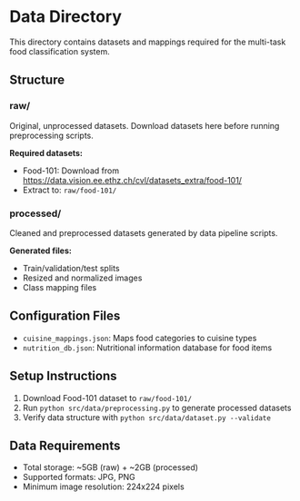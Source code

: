 # Data Directory

This directory contains datasets and mappings required for the multi-task food classification system.

## Structure

### raw/
Original, unprocessed datasets. Download datasets here before running preprocessing scripts.

**Required datasets:**
- Food-101: Download from https://data.vision.ee.ethz.ch/cvl/datasets_extra/food-101/
- Extract to: `raw/food-101/`

### processed/
Cleaned and preprocessed datasets generated by data pipeline scripts.

**Generated files:**
- Train/validation/test splits
- Resized and normalized images
- Class mapping files

## Configuration Files

- `cuisine_mappings.json`: Maps food categories to cuisine types
- `nutrition_db.json`: Nutritional information database for food items

## Setup Instructions

1. Download Food-101 dataset to `raw/food-101/`
2. Run `python src/data/preprocessing.py` to generate processed datasets
3. Verify data structure with `python src/data/dataset.py --validate`

## Data Requirements

- Total storage: ~5GB (raw) + ~2GB (processed)
- Supported formats: JPG, PNG
- Minimum image resolution: 224x224 pixels